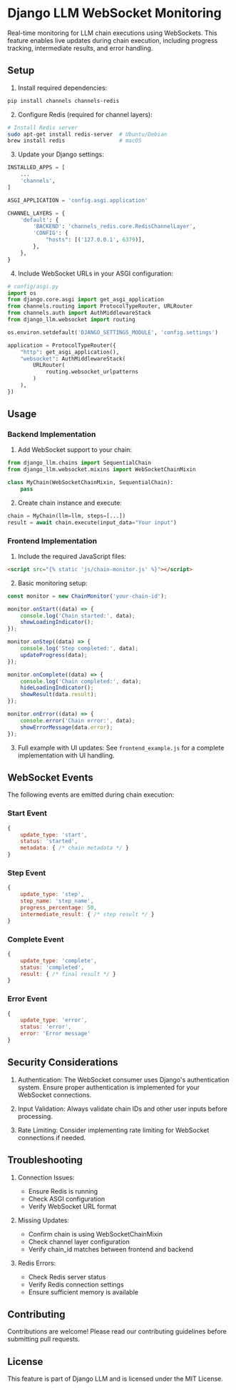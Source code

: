# Django LLM WebSocket Monitoring

Real-time monitoring for LLM chain executions using WebSockets. This feature enables live updates during chain execution, including progress tracking, intermediate results, and error handling.

## Setup

1. Install required dependencies:
```bash
pip install channels channels-redis
```

2. Configure Redis (required for channel layers):
```bash
# Install Redis server
sudo apt-get install redis-server  # Ubuntu/Debian
brew install redis                 # macOS
```

3. Update your Django settings:
```python
INSTALLED_APPS = [
    ...
    'channels',
]

ASGI_APPLICATION = 'config.asgi.application'

CHANNEL_LAYERS = {
    'default': {
        'BACKEND': 'channels_redis.core.RedisChannelLayer',
        'CONFIG': {
            "hosts": [('127.0.0.1', 6379)],
        },
    },
}
```

4. Include WebSocket URLs in your ASGI configuration:
```python
# config/asgi.py
import os
from django.core.asgi import get_asgi_application
from channels.routing import ProtocolTypeRouter, URLRouter
from channels.auth import AuthMiddlewareStack
from django_llm.websocket import routing

os.environ.setdefault('DJANGO_SETTINGS_MODULE', 'config.settings')

application = ProtocolTypeRouter({
    "http": get_asgi_application(),
    "websocket": AuthMiddlewareStack(
        URLRouter(
            routing.websocket_urlpatterns
        )
    ),
})
```

## Usage

### Backend Implementation

1. Add WebSocket support to your chain:
```python
from django_llm.chains import SequentialChain
from django_llm.websocket.mixins import WebSocketChainMixin

class MyChain(WebSocketChainMixin, SequentialChain):
    pass
```

2. Create chain instance and execute:
```python
chain = MyChain(llm=llm, steps=[...])
result = await chain.execute(input_data="Your input")
```

### Frontend Implementation

1. Include the required JavaScript files:
```html
<script src="{% static 'js/chain-monitor.js' %}"></script>
```

2. Basic monitoring setup:
```javascript
const monitor = new ChainMonitor('your-chain-id');

monitor.onStart((data) => {
    console.log('Chain started:', data);
    showLoadingIndicator();
});

monitor.onStep((data) => {
    console.log('Step completed:', data);
    updateProgress(data);
});

monitor.onComplete((data) => {
    console.log('Chain completed:', data);
    hideLoadingIndicator();
    showResult(data.result);
});

monitor.onError((data) => {
    console.error('Chain error:', data);
    showErrorMessage(data.error);
});
```

3. Full example with UI updates:
See `frontend_example.js` for a complete implementation with UI handling.

## WebSocket Events

The following events are emitted during chain execution:

### Start Event
```javascript
{
    update_type: 'start',
    status: 'started',
    metadata: { /* chain metadata */ }
}
```

### Step Event
```javascript
{
    update_type: 'step',
    step_name: 'step_name',
    progress_percentage: 50,
    intermediate_result: { /* step result */ }
}
```

### Complete Event
```javascript
{
    update_type: 'complete',
    status: 'completed',
    result: { /* final result */ }
}
```

### Error Event
```javascript
{
    update_type: 'error',
    status: 'error',
    error: 'Error message'
}
```

## Security Considerations

1. Authentication: The WebSocket consumer uses Django's authentication system. Ensure proper authentication is implemented for your WebSocket connections.

2. Input Validation: Always validate chain IDs and other user inputs before processing.

3. Rate Limiting: Consider implementing rate limiting for WebSocket connections if needed.

## Troubleshooting

1. Connection Issues:
   - Ensure Redis is running
   - Check ASGI configuration
   - Verify WebSocket URL format

2. Missing Updates:
   - Confirm chain is using WebSocketChainMixin
   - Check channel layer configuration
   - Verify chain_id matches between frontend and backend

3. Redis Errors:
   - Check Redis server status
   - Verify Redis connection settings
   - Ensure sufficient memory is available

## Contributing

Contributions are welcome! Please read our contributing guidelines before submitting pull requests.

## License

This feature is part of Django LLM and is licensed under the MIT License. 